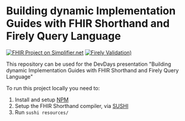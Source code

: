 # Building dynamic Implementation Guides with FHIR Shorthand and Firely Query Language

[![FHIR Project on Simplifier.net](https://img.shields.io/badge/FHIR_project_on_Simplifier.net-ACMEGitHubExample-green)](https://simplifier.net/ACMEGitHubExample) [![Firely Validation)](https://github.com/FirelyTeam/devdays-lets-build-fsh-and-fql/actions/workflows/main.yml/badge.svg)](https://github.com/FirelyTeam/devdays-lets-build-fsh-and-fql/actions/workflows/main.yml)

This repository can be used for the DevDays presentation "Building dynamic Implementation Guides with FHIR Shorthand and Firely Query Language"

To run this project locally you need to:

1. Install and setup [NPM](https://docs.npmjs.com/downloading-and-installing-node-js-and-npm)
1. Setup the FHIR Shorthand compiler, via [SUSHI](https://github.com/FHIR/sushi)
1. Run ``sushi resources/``
